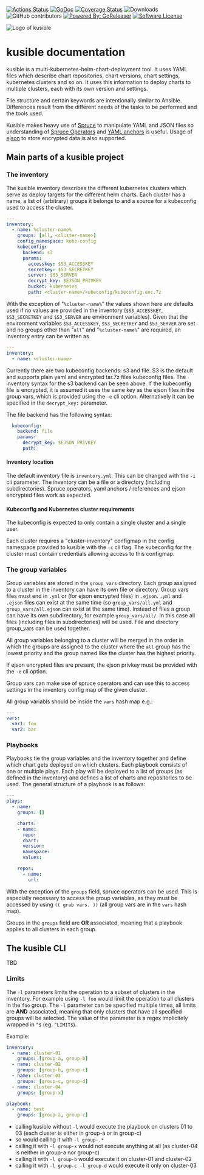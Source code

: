 [![Actions Status][1]][2]
[![GoDoc][3]][4]
[![Coverage Status][5]][6]
![Downloads][7]
![GitHub contributors][8]
[![Powered By: GoReleaser][9]][10]
[![Software License][11]][12]

[1]: https://github.com/simonfuhrer/kusible/workflows/build/badge.svg
[2]: https://github.com/simonfuhrer/kusible/actions
[3]: https://godoc.org/github.com/simonfuhrer/kusible?status.svg
[4]: https://godoc.org/github.com/simonfuhrer/kusible
[5]: https://coveralls.io/repos/github/simonfuhrer/kusible/badge.svg?branch=sfu_dev
[6]: https://coveralls.io/github/simonfuhrer/kusible?branch=sfu_dev
[7]: https://img.shields.io/github/downloads/simonfuhrer/kusible/total
[8]: https://img.shields.io/github/contributors/simonfuhrer/kusible
[9]: https://img.shields.io/badge/powered%20by-goreleaser-green.svg
[10]: https://github.com/goreleaser
[11]: https://img.shields.io/badge/license-Apache-brightgreen.svg
[12]: /LICENSE.md

![Logo of kusible](assets/images/kusible-0.0.4-small.png)

# kusible documentation

kusible is a multi-kubernetes-helm-chart-deployment tool. It uses YAML files which describe chart repositories,
chart versions, chart settings, kubernetes clusters and so on. It uses this information to deploy charts to multiple
clusters, each with its own version and settings.

File structure and certain keywords are intentionally similar to Ansible. Differences result from the different needs
of the tasks to be performed and the tools used.

Kusible makes heavy use of [Spruce](https://github.com/geofffranks/spruce) to manipulate YAML and JSON files so understanding
of [Spruce Operators](https://github.com/geofffranks/spruce/blob/master/doc/operators.md) and [YAML anchors](https://learnxinyminutes.com/docs/yaml/)
is useful. Usage of [ejson](https://github.com/Shopify/ejson) to store encrypted data is also supported.

## Main parts of a kusible project

### The inventory

The kusible inventory describes the different kubernetes clusters which serve as deploy targets for the different
helm charts. Each cluster has a name, a list of (arbitrary) groups it belongs to and a source for a kubeconfig
used to access the cluster.

```yaml
---
inventory:
  - name: %cluster-name%
    groups: [all, <cluster-name>]
    config_namespace: kube-config
    kubeconfig:
      backend: s3
      params:
        accesskey: $S3_ACCESSKEY
        secretkey: $S3_SECRETKEY
        server: $S3_SERVER
        decrypt_key: $EJSON_PRIVKEY
        bucket: kubernetes
        path: <cluster-name>/kubeconfig/kubeconfig.enc.7z
```

With the exception of "`%cluster-name%`" the values shown here are defaults used if no values are provided in the inventory (`$S3_ACCESSKEY`,
`$S3_SECRETKEY` and `$S3_SERVER` are environment variables). Given that the environment variables `$S3_ACCESSKEY`, `$S3_SECRETKEY` and `$S3_SERVER`
are set and no groups other than "`all`" and "`%cluster-name%`" are required, an inventory entry can be written as

```yaml
---
inventory:
  - name: <cluster-name>
```

Currently there are two kubeconfig backends: s3 and file. S3 is the default and supports plain yaml and encrypted tar.7z files kubeconfig files. The
inventory syntax for the s3 backend can be seen above. If the kubeconfig file is encrypted, it is assumed it uses the same key as the ejson
files in the group vars, which is provided using the `-e` cli option. Alternatively it can be specified in the `decrypt_key:` parameter.

The file backend has the following syntax:

```yaml
  kubeconfig:
    backend: file
    params:
      decrypt_key: $EJSON_PRIVKEY
      path:
```

#### Inventory location

The default inventory file is `inventory.yml`. This can be changed with the `-i` cli parameter. The inventory can be a file or a directory (including
subdirectories). Spruce operators, yaml anchors / references and ejson encrypted files work as expected.

#### Kubeconfig and Kubernetes cluster requirements

The kubeconfig is expected to only contain a single cluster and a single user.

Each cluster requires a "cluster-inventory" configmap in the config namespace provided to kusible with the `-c` cli flag. The kubeconfig for the
cluster must contain credentials allowing access to this configmap.

### The group variables

Group variables are stored in the `group_vars` directory. Each group assigned to a cluster in the inventory can have its own file or directory.
Group vars files must end in `.yml` or (for ejson encrypted files) in `.ejson`. `.yml` and `.ejson` files can exist at the same time (so
`group_vars/all.yml` and `group_vars/all.ejson` can exist at the same time). Instead of files a group can have its own subdirectory, for example
`group_vars/all/`. In this case all files (including files in subdirectories) will be used. File and directory group_vars can be used together.

All group variables belonging to a cluster will be merged in the order in which the groups are assigned to the cluster where the `all` group
has the lowest priority and the group named like the cluster has the highest priority.

If ejson encrypted files are present, the ejson privkey must be provided with the `-e` cli option.

Group vars can make use of spruce operators and can use this to access settings in the inventory config map of the given cluster.

All group variabls should be inside the `vars` hash map e.g.:

```yaml
---
vars:
  var1: foo
  var2: bar
```

### Playbooks

Playbooks tie the group variables and the inventory together and define which chart gets deployed on which clusters. Each playbook consists
of one or multiple plays. Each play will be deployed to a list of groups (as defined in the inventory) and defines a list of charts and repositories
to be used. The general structure of a playbook is as follows:

```yaml
---
plays:
  - name:
    groups: []

    charts:
    - name:
      repo:
      chart:
      version:
      namespace:
      values:

    repos:
      - name:
        url:
```

With the exception of the `groups` field, spruce operators can be used. This is especially necessary to access the group variables, as they
must be accessed by using `(( grab vars. ))` (all group vars are in the `vars` hash map).

Groups in the `groups` field are **OR** associated, meaning that a playbook applies to all clusters in each group.

## The kusible CLI

TBD

### Limits

The `-l` parameters limits the operation to a subset of clusters in the inventory. For example using `-l foo` would
limit the operation to all clusters in the `foo` group. The `-l` parameter can be specified multiple times, all limits
are **AND** associated, meaning that only clusters that have all specified groups will be selected. The value of the parameter
is a regex implicitely wrapped in `^$` (eg. `^LIMIT$`).

Example:

```yaml
inventory:
  - name: cluster-01
    groups: [group-a, group-b]
  - name: cluster-02
    groups: [group-b, group-c]
  - name: cluster-03
    groups: [group-c, group-d]
  - name: cluster-04
    groups: [group-x]
```

```yaml
playbook:
  - name: test
    groups: [group-a, group-c]
```

* calling kusible without `-l` would execute the playbook on clusters 01 to 03 (each cluster is either in group-a or in group-c)
* so would calling it with `-l group-.*`
* calling it with `-l group-x` would not execute anything at all (as cluster-04 is neither in group-a nor group-c)
* calling it with `-l group-b` would execute it on cluster-01 and cluster-02
* calling it with `-l group-c -l group-d` would execute it only on cluster-03
